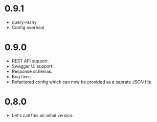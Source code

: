 # 0.9.1
* query-many
* Config overhaul

# 0.9.0
* REST API support.
* Swagger UI support.
* Response schemas.
* Bug fixes.
* Refactored config which can now be provided as a seprate JSON file.

# 0.8.0
* Let's call this an initial version.